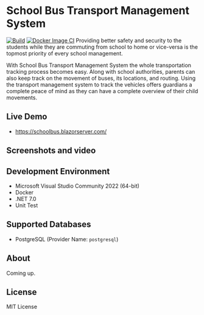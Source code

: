 # School Bus Transport Management System


[![Build](https://github.com/neozhu/schoolbus/actions/workflows/dotnet.yml/badge.svg)](https://github.com/neozhu/schoolbus/actions/workflows/dotnet.yml)
[![Docker Image CI](https://github.com/neozhu/schoolbus/actions/workflows/docker-image.yml/badge.svg)](https://github.com/neozhu/schoolbus/actions/workflows/docker-image.yml)
Providing better safety and security to the students while they are commuting from school to home or vice-versa is the topmost priority of every school management.

With School Bus Transport Management System the whole transportation tracking process becomes easy. Along with school authorities, parents can also keep track on the movement of buses, its locations, and routing. Using the transport management system to track the vehicles offers guardians a complete peace of mind as they can have a complete overview of their child movements.

## Live Demo

- https://schoolbus.blazorserver.com/

## Screenshots and video



## Development Environment

- Microsoft Visual Studio Community 2022 (64-bit)
- Docker
- .NET 7.0
- Unit Test


## Supported Databases

* PostgreSQL (Provider Name: `postgresql`)

 

## About

Coming up.

## License

MIT License
